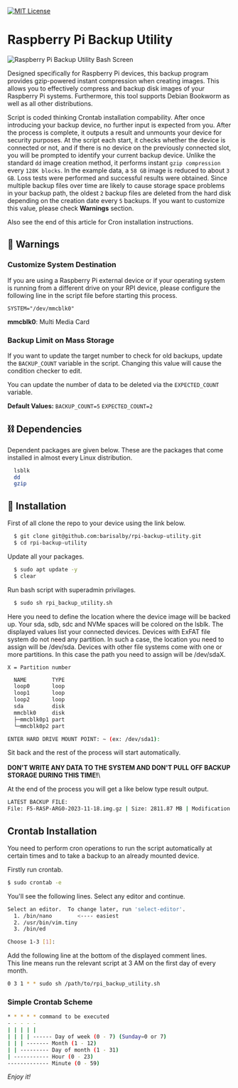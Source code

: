 
<a class="filter" href="https://choosealicense.com/licenses/mit/"><img src="https://img.shields.io/badge/License-MIT-green.svg" alt="MIT License"></a>

<h1 class='filter'>Raspberry Pi Backup Utility</h1>

![Raspberry Pi Backup Utility Bash Screen](https://barisalby.github.io/gist/images/Raspberry%20Pi%20Backup%20Utility/2rw95-hwju0.gif)

Designed specifically for Raspberry Pi devices, this backup program provides gzip-powered instant compression when creating images. This allows you to effectively compress and backup disk images of your Raspberry Pi systems. Furthermore, this tool supports Debian Bookworm as well as all other distributions.

Script is coded thinking Crontab installation compability. After once introducing your backup device, no further input is expected from you. After the process is complete, it outputs a result and unmounts your device for security purposes. At the script each start, it checks whether the device is connected or not, and if there is no device on the previously connected slot, you will be prompted to identify your current backup device. Unlike the standard `dd` image creation method, it performs instant `gzip compression` every `128K blocks`. In the example data, a `58 GB` image is reduced to about `3 GB`. Loss tests were performed and successful results were obtained. Since multiple backup files over time are likely to cause storage space problems in your backup path, the oldest `2` backup files are deleted from the hard disk depending on the creation date every `5` backups. If you want to customize this value, please check **Warnings** section.

Also see the end of this article for Cron installation instructions.

## 🚨 Warnings

### Customize System Destination
If you are using a Raspberry Pi external device or if your operating system is running from a different drive on your RPI device, please configure the following line in the script file before starting this process.

`SYSTEM="/dev/mmcblk0"`

**mmcblk0**: Multi Media Card

### Backup Limit on Mass Storage
If you want to update the target number to check for old backups, update the `BACKUP_COUNT` variable in the script. Changing this value will cause the condition checker to edit.

You can update the number of data to be deleted via the `EXPECTED_COUNT` variable.

**Default Values:**
`BACKUP_COUNT=5`
`EXPECTED_COUNT=2` 

## ⛓️ Dependencies

Dependent packages are given below. These are the packages that come installed in almost every Linux distribution.
```bash
  lsblk
  dd
  gzip
```

## 🚀 Installation

First of all clone the repo to your device using the link below.
```bash
  $ git clone git@github.com:barisalby/rpi-backup-utility.git
  $ cd rpi-backup-utility
```

Update all your packages.
```bash
  $ sudo apt update -y
  $ clear
```
Run bash script with superadmin privilages.
```bash
  $ sudo sh rpi_backup_utility.sh
```
Here you need to define the location where the device image will be backed up.
Your sda, sdb, sdc and NVMe spaces will be colored on the lsblk. The displayed values list your connected devices. Devices with ExFAT file system do not need any partition. In such a case, the location you need to assign will be /dev/sda. Devices with other file systems come with one or more partitions. In this case the path you need to assign will be /dev/sdaX. 

`X = Partition number`

```bash
  NAME        TYPE
  loop0       loop
  loop1       loop
  loop2       loop
  sda         disk
  mmcblk0     disk
  ├─mmcblk0p1 part
  └─mmcblk0p2 part

ENTER HARD DRIVE MOUNT POINT: ~ (ex: /dev/sda1):
````
Sit back and the rest of the process will start automatically. \
\
**DON'T WRITE ANY DATA TO THE SYSTEM AND DON'T PULL OFF BACKUP STORAGE DURING THIS TIME!**\

At the end of the process you will get a like below type result output.
```bash
LATEST BACKUP FILE:
File: F5-RASP-ARG0-2023-11-18.img.gz | Size: 2811.87 MB | Modification Date: 2023-11-18 18:19
```
## Crontab Installation
You need to perform cron operations to run the script automatically at certain times and to take a backup to an already mounted device.

Firstly run crontab.
```bash
$ sudo crontab -e
```
You'll see the following lines. Select any editor and continue.
```bash
Select an editor.  To change later, run 'select-editor'.
  1. /bin/nano        <---- easiest
  2. /usr/bin/vim.tiny
  3. /bin/ed

Choose 1-3 [1]:
```
Add the following line at the bottom of the displayed comment lines. \
This line means run the relevant script at 3 AM on the first day of every month.
```bash
0 3 1 * * sudo sh /path/to/rpi_backup_utility.sh
```

### Simple Crontab Scheme

```bash
* * * * * command to be executed
- - - - -
| | | | |
| | | | ------ Day of week (0 - 7) (Sunday=0 or 7)
| | | ------- Month (1 - 12)
| | --------- Day of month (1 - 31)
| ----------- Hour (0 - 23)
------------- Minute (0 - 59)
```

*Enjoy it!*
